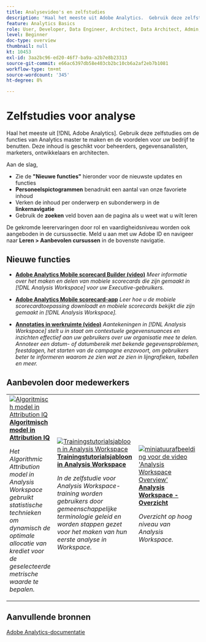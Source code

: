 ```yaml
---
title: Analysevideo's en zelfstudies
description: 'Haal het meeste uit Adobe Analytics.  Gebruik deze zelfstudies om de functies van Analytics master te maken en de voordelen voor uw bedrijf te benutten. Deze inhoud is geschikt voor beheerders, gegevensanalisten, marketers, ontwikkelaars en architecten. '
feature: Analytics Basics
role: User, Developer, Data Engineer, Architect, Data Architect, Admin, Leader
level: Beginner
doc-type: overview
thumbnail: null
kt: 10453
exl-id: 3aa2bc96-ed20-46f7-ba9a-a2b7e8b23313
source-git-commit: e66ac6397db58e403cb2bc10cb6a2af2eb7b1081
workflow-type: tm+mt
source-wordcount: '345'
ht-degree: 8%

---
```




# Zelfstudies voor analyse

Haal het meeste uit [!DNL Adobe Analytics].  Gebruik deze zelfstudies om de functies van Analytics master te maken en de voordelen voor uw bedrijf te benutten. Deze inhoud is geschikt voor beheerders, gegevensanalisten, marketers, ontwikkelaars en architecten.

Aan de slag,
* Zie de **&quot;Nieuwe functies&quot;** hieronder voor de nieuwste updates en functies
* **Personeelspictogrammen** benadrukt een aantal van onze favoriete inhoud
* Verken de inhoud per onderwerp en subonderwerp in de **linkernavigatie**
* Gebruik de **zoeken** veld boven aan de pagina als u weet wat u wilt leren

De gekromde leerervaringen door rol en vaardigheidsniveau worden ook aangeboden in de cursussectie. Meld u aan met uw Adobe ID en navigeer naar **Leren > Aanbevolen cursussen** in de bovenste navigatie.

## Nieuwe functies

* **[Adobe Analytics Mobile scorecard Builder (video)](additional-tools/analytics-dashboards/adobe-analytics-dashboards-scorecard-builder.md)**
   *Meer informatie over het maken en delen van mobiele scorecards die zijn gemaakt in [!DNL Analysis Workspace] voor uw Executive-gebruikers.*

* **[Adobe Analytics Mobile scorecard-app](additional-tools/analytics-dashboards/adobe-analytics-dashboards-in-app-experience.md)**
   *Leer hoe u de mobiele scorecardtoepassing downloadt en mobiele scorecards bekijkt die zijn gemaakt in [!DNL Analysis Workspace].*

* **[Annotaties in werkruimte (video)](analysis-workspace/navigating-workspace-projects/annotations-in-analysis-workspace.md)**
   *Aantekeningen in [!DNL Analysis Workspace] stelt u in staat om contextuele gegevensnuances en inzichten effectief aan uw gebruikers over uw organisatie mee te delen. Annoteer een datum- of datumbereik met bekende gegevensproblemen, feestdagen, het starten van de campagne enzovoort, om gebruikers beter te informeren waarom ze zien wat ze zien in lijngrafieken, tabellen en meer.*

## Aanbevolen door medewerkers

<table>
<tr>
  <td>
    <a href="analysis-workspace/attribution-iq/algorithmic-model-in-attribution-iq.md">
      <img alt="Algoritmisch model in Attribution IQ" src="assets/36205.jpg" />
    </a>
    <div>
      <a href="analysis-workspace/attribution-iq/algorithmic-model-in-attribution-iq.md">
    <strong>Algoritmisch model in Attribution IQ</strong>
    </a>
    </div>
    <p>
    <em>Het Algorithmic Attribution model in Analysis Workspace gebruikt statistische technieken om dynamisch de optimale allocatie van krediet voor de geselecteerde metrische waarde te bepalen.</em>
    <p>
  </td>
   <td>
    <a href="analysis-workspace/navigating-workspace-projects/training-tutorial-template-in-analysis-workspace.md">
      <img alt="Trainingstutorialsjabloon in Analysis Workspace" src="assets/33773.jpg" />
    </a>
    <div>
      <a href="analysis-workspace/navigating-workspace-projects/training-tutorial-template-in-analysis-workspace.md">
    <strong>Trainingstutorialsjabloon in Analysis Workspace</strong>
    </a>
    </div>
    <p>
    <em>In de zelfstudie voor Analysis Workspace-training worden gebruikers door gemeenschappelijke terminologie geleid en worden stappen gezet voor het maken van hun eerste analyse in Workspace.</em>
    <p>
  </td>
  <td>
    <a href="analysis-workspace/analysis-workspace-basics/analysis-workspace-overview.md">
      <img alt="miniatuurafbeelding voor de video 'Analysis Workspace Overview'" src="assets/thumb_analysis-workspace-overview.png" />
    </a>
    <div>
      <a href="analysis-workspace/analysis-workspace-basics/analysis-workspace-overview.md">
    <strong>Analysis Workspace - Overzicht</strong>
    </a>
    </div>
    <p>
    <em>Overzicht op hoog niveau van Analysis Workspace.</em>
    <p>
  </td>
</tr>
</table>

## Aanvullende bronnen

[Adobe Analytics-documentatie](https://experienceleague.adobe.com/docs/analytics.html)